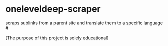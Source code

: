 # oneleveldeep-scraper
scraps sublinks from a parent site and translate them to a specific language #

[The purpose of this project is solely educational]

